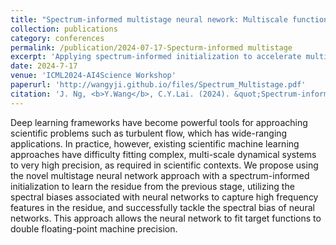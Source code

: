```yaml
---
title: "Spectrum-informed multistage neural nework: Multiscale function approximator of machine precision"
collection: publications
category: conferences
permalink: /publication/2024-07-17-Specturm-informed multistage
excerpt: 'Applying spectrum-informed initialization to accelerate multistage neural-network training.'
date: 2024-7-17
venue: 'ICML2024-AI4Science Workshop'
paperurl: 'http://wangyji.github.io/files/Spectrum_Multistage.pdf'
citation: 'J. Ng, <b>Y.Wang</b>, C.Y.Lai. (2024). &quot;Spectrum-informed multistage neural nework: Multiscale function approximator of machine precision.&quot; <i>ICML2024-AI4Science Workshop</i>.'
---
```


Deep learning frameworks have become powerful tools for approaching scientific problems such as turbulent flow, which has wide-ranging applications. In practice, however, existing scientific machine learning approaches have difficulty fitting complex, multi-scale dynamical systems to very high precision, as required in scientific contexts. We propose using the novel multistage neural network approach with a spectrum-informed initialization to learn the residue from the previous stage, utilizing the spectral biases associated with neural networks to capture high frequency features in the residue, and successfully tackle the spectral bias of neural networks. This approach allows the neural network to fit target functions to double floating-point machine precision.

